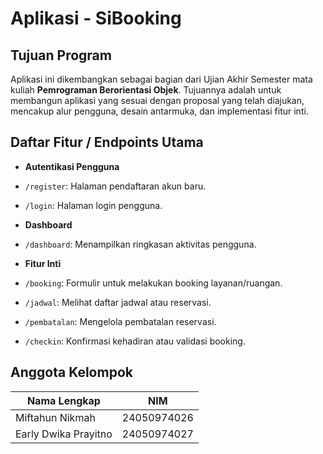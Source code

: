 #  Aplikasi - SiBooking 

##  Tujuan Program
Aplikasi ini dikembangkan sebagai bagian dari Ujian Akhir Semester mata kuliah **Pemrograman Berorientasi Objek**. Tujuannya adalah untuk membangun aplikasi yang sesuai dengan proposal yang telah diajukan, mencakup alur pengguna, desain antarmuka, dan implementasi fitur inti.

##  Daftar Fitur / Endpoints Utama 

-  **Autentikasi Pengguna**
  - `/register`: Halaman pendaftaran akun baru.
  - `/login`: Halaman login pengguna.

-  **Dashboard**
  - `/dashboard`: Menampilkan ringkasan aktivitas pengguna.

-  **Fitur Inti**
  - `/booking`: Formulir untuk melakukan booking layanan/ruangan.
  - `/jadwal`: Melihat daftar jadwal atau reservasi.
  - `/pembatalan`: Mengelola pembatalan reservasi.
  - `/checkin`: Konfirmasi kehadiran atau validasi booking.


##  Anggota Kelompok

| Nama Lengkap           | NIM           |
|------------------------|---------------|
| Miftahun Nikmah        | 24050974026   |
| Early Dwika Prayitno   | 24050974027   |



